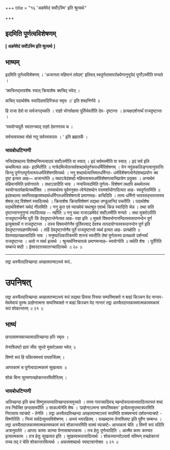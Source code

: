 +++
title = "१६ 'अहमेवेदं सर्वोऽस्मि' इति श्रुत्यर्थः"

+++


## इदमिति पूर्णत्वविशेषणम्

**\[ अहमेवेदं सर्वोऽस्मि इति श्रुत्यर्थः \]**

## **भाष्यम्**

इदमिति पूर्णत्वविशेषणम् । 'अजानता महिमानं तवेदम्' इतिवत् स्वपूर्णतामापरोक्ष्येणानुभूयेदं पूर्णोऽस्मीति मन्यते ।

‘क्वचित्तद्भावशेषः स्यात् क्रियाशेषः क्वचिद् भवेत् ।

कचित् पदार्थशेषः स्यादिदमादिस्त्रिधा स्मृतः ॥' इति शब्दनिर्णये ॥

हि राजा देवो वा सर्वजगद्भवति । राज्ञो भोगापेक्षया पूर्तिर्भवतीति देव- दृष्टान्तः । प्रत्यक्षदर्शनार्थं राजदृष्टान्तः ।

‘स्वयोग्यपूर्तेः स्वातन्त्र्याद् राज्ञो देवगणस्य च ।

सर्वभावस्तथा मोक्षे नतु सर्वस्वरूपतः । ' इति ब्रह्मतर्के ।

### **भावबोधटिप्पणी**

नन्विदंशब्दस्य विशेष्यनिघ्नत्वादयं सर्वोऽस्मीति वा स्यात् । इदं सर्वमस्मीति वा स्यात् । इदं सर्व इति कथमित्यत आह- इदमितीति ॥ नात्रेदमित्येतत्सर्वशब्दार्थपूर्णरूपधर्मिविशेषणम् । येन नपुंसकलिङ्गत्वानुपपत्तिः किन्तु पूर्णगतपूर्णत्वरूपधर्मविशेषणमित्यर्थः । ननु शब्दार्थत्वाभिमतधर्मिगत- धर्मविशेषणत्वेनेदंशब्दप्रयोगः क्व दृष्ट इत्यत आह— अजानतेति ॥ यथाऽत्रेदंशब्दो महिमत्वरूपधर्मविशेषणत्वाभिप्रायेण प्रयुक्तः । अन्यथेमं महिमानमिति प्रयोगापत्तेः । तथाऽत्रापीति भावः । नन्वस्त्विदमिति पूर्णत्व- विशेषणं तथापि कथमेतस्य स्वयोग्यतापेक्षयेत्यर्थोक्तिः । तस्यार्थस्य पूर्वमनुक्त-त्वेनेदंशब्देन परामर्शायोगादित्यत आह- स्वपूर्णतामिति ॥ इदंशब्दस्य समभिव्याहृतशब्दार्थधर्मिंगतधर्मविशेषणत्वे प्रमाणमाह- कचिदिति । तस्य धर्मिणो भावस्तद्भावस्तस्य शेषस् तद् विशेषणं स्यादित्यर्थः । क्रियाशेषः क्रियाविशेषणं तद्यथा तण्डुलानिदं पचतीति । पदार्थशेषः पदार्थविशेषणं यथेदं नीलमिति । ननु कुत एवं व्याख्येयं यथाश्रुत एवार्थः किन्न स्यादिति चेन्न । तथा सति दृष्टान्ताननुगुण्यं स्यादित्याह -- नहीति ॥ ननु यथा राजाऽहमेवेदं सर्वोऽस्मीति मन्यते । तथा मुक्तोऽपीति राजदृष्टान्तेनैव पूर्तेः किं देवदृष्टान्तेनेत्यत आह- राज्ञ इति ॥ मुक्तो विषयभोगानन्वितस्वरूपानन्देन पूर्ण इत्युक्तार्थे न राजदृष्टान्तः । तस्य विषयभोगेनैव पूर्तिमत्त्वाद् देवश्च तत्पदयोग्यस्वरूपानन्देन पूर्ण इति देवदृष्टान्तग्रहणमित्यर्थः । तर्हि देवदृष्टान्तेनैव पूर्ते राजदृष्टान्तो व्यर्थ इत्यत आह- प्रत्यक्षेति ॥ देवस्याप्रत्यक्षत्वादिति भावः । मनुष्याधिकारिकमपि शास्त्रं भवतीति तेषां पूर्णत्वस्य प्रत्यक्षतो दर्शनार्थं राजदृष्टान्तः । अतो न व्यर्थ इत्यर्थः । श्रुत्यर्थनिश्चायकं प्रमाणमप्याह– स्वयोग्येति ॥ यथेति शेषः । पूर्तेरिति सम्बन्धे षष्ठी । ईश्वरदत्तस्वातन्त्र्यादित्यर्थः ॥ २० ॥

------------------------------------------------------------------------

तद्वा अस्यैतदतिच्छन्दा अपहतपाप्माऽभयं रूपं..

# **उपनिषत्**

तद्वा अस्यैतदतिच्छन्दा अपहतपाप्माऽभयं रूपं तद्यथा प्रियया स्त्रिया सम्परिष्वक्तो न बाह्यं किञ्चन वेद नान्तर- मेवमेवायं पुरुषः प्राज्ञेनात्मना सम्परिष्वक्तो न बाह्यं किञ्चन वेद नान्तरं तद्वा अस्यैतदाप्तकाममात्मकाममकामं रूपं शोकान्तरम् ॥ २१ ॥

## **भाष्यं**

छन्दसामप्यवाच्यत्वादतिच्छन्दा हरिः स्मृतः ।

तेनाश्लिष्टो ह्ययं जीवः सुप्तो मुक्तोऽथवा भवेत् ॥

विष्णो रूपं हि यन्नित्यमभयं पापवर्जितम् ।

आप्तकामं च पूर्णत्वादात्मकामं सुखत्वतः ॥

शोकं बिना सुरमणाच्छोकान्तरमितीरितम् ।

### **भावबोधटिप्पणी**

अतिच्छन्दा इति कथं विष्णुरूपस्यातिच्छन्दस्त्वमुच्यते । तस्य गायत्र्यादिवच् च्छन्दोरूपत्वाभावादित्यतस्तं शब्दं तत्र निर्वक्ति छन्दसामपीति ॥ साकल्येनेति शेषः । ‘प्राज्ञेनाऽत्मना सम्परिष्वक्तः' इत्येतत्सुप्तमात्रपरमिति निरासाय व्याचष्टे - तेनेति । तद्वा अस्यैतदतिच्छन्दा अपहतपाप्माऽभयं रूपमिति वाक्यमन्वयं दर्शयन्व्याचष्टे - विष्णोरिति । नित्यं सर्वदेत्युभयविशेषणम् । अभयं भयरहितम् । यच्छब्दस्य तेनाश्लिष्ट इति पूर्वेण सम्बन्धः । तद्वा अस्यैतदाप्तकाममात्मकाममकामं रूपं शोकान्तरमिति वाक्यं व्याचष्टे– आप्तकामं चेति ॥ विष्णो रूपं यदिति अत्रानुवर्तते । आप्ताः कामाः काम्या येनासाबाप्तकामः । तत्र हेतुः पूर्णत्वादिति । आत्मैव कामः काम्यत इत्यात्मकामः । तत्र हेतुः सुखत्वत इति । सुखस्वरूपत्वादित्यर्थः । शोकस्यान्तोऽभावो यस्मिन् तच्छोकान्तं तच्च तद् रं चेति शोकान्तरमित्यर्थः । अकामशब्दार्थः स्पष्टत्वानोक्तः ॥ २१ ॥


